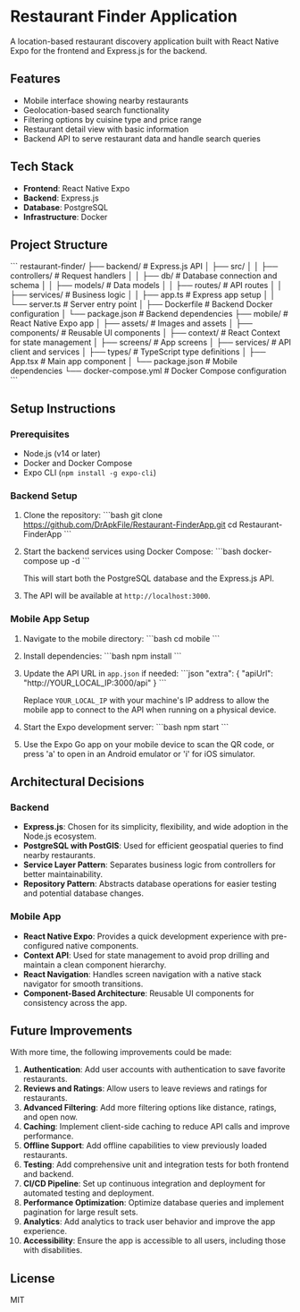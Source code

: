 # Restaurant Finder Application

A location-based restaurant discovery application built with React Native Expo for the frontend and Express.js for the backend.

## Features

- Mobile interface showing nearby restaurants
- Geolocation-based search functionality
- Filtering options by cuisine type and price range
- Restaurant detail view with basic information
- Backend API to serve restaurant data and handle search queries

## Tech Stack

- **Frontend**: React Native Expo
- **Backend**: Express.js
- **Database**: PostgreSQL
- **Infrastructure**: Docker

## Project Structure

\`\`\`
restaurant-finder/
├── backend/                 # Express.js API
│   ├── src/
│   │   ├── controllers/     # Request handlers
│   │   ├── db/              # Database connection and schema
│   │   ├── models/          # Data models
│   │   ├── routes/          # API routes
│   │   ├── services/        # Business logic
│   │   ├── app.ts           # Express app setup
│   │   └── server.ts        # Server entry point
│   ├── Dockerfile           # Backend Docker configuration
│   └── package.json         # Backend dependencies
├── mobile/                  # React Native Expo app
│   ├── assets/              # Images and assets
│   ├── components/          # Reusable UI components
│   ├── context/             # React Context for state management
│   ├── screens/             # App screens
│   ├── services/            # API client and services
│   ├── types/               # TypeScript type definitions
│   ├── App.tsx              # Main app component
│   └── package.json         # Mobile dependencies
└── docker-compose.yml       # Docker Compose configuration
\`\`\`

## Setup Instructions

### Prerequisites

- Node.js (v14 or later)
- Docker and Docker Compose
- Expo CLI (`npm install -g expo-cli`)

### Backend Setup

1. Clone the repository:
   \`\`\`bash
   git clone https://github.com/DrApkFile/Restaurant-FinderApp.git
   cd Restaurant-FinderApp
   \`\`\`

2. Start the backend services using Docker Compose:
   \`\`\`bash
   docker-compose up -d
   \`\`\`

   This will start both the PostgreSQL database and the Express.js API.

3. The API will be available at `http://localhost:3000`.

### Mobile App Setup

1. Navigate to the mobile directory:
   \`\`\`bash
   cd mobile
   \`\`\`

2. Install dependencies:
   \`\`\`bash
   npm install
   \`\`\`

3. Update the API URL in `app.json` if needed:
   \`\`\`json
   "extra": {
     "apiUrl": "http://YOUR_LOCAL_IP:3000/api"
   }
   \`\`\`

   Replace `YOUR_LOCAL_IP` with your machine's IP address to allow the mobile app to connect to the API when running on a physical device.

4. Start the Expo development server:
   \`\`\`bash
   npm start
   \`\`\`

5. Use the Expo Go app on your mobile device to scan the QR code, or press 'a' to open in an Android emulator or 'i' for iOS simulator.

## Architectural Decisions

### Backend

- **Express.js**: Chosen for its simplicity, flexibility, and wide adoption in the Node.js ecosystem.
- **PostgreSQL with PostGIS**: Used for efficient geospatial queries to find nearby restaurants.
- **Service Layer Pattern**: Separates business logic from controllers for better maintainability.
- **Repository Pattern**: Abstracts database operations for easier testing and potential database changes.

### Mobile App

- **React Native Expo**: Provides a quick development experience with pre-configured native components.
- **Context API**: Used for state management to avoid prop drilling and maintain a clean component hierarchy.
- **React Navigation**: Handles screen navigation with a native stack navigator for smooth transitions.
- **Component-Based Architecture**: Reusable UI components for consistency across the app.

## Future Improvements

With more time, the following improvements could be made:

1. **Authentication**: Add user accounts with authentication to save favorite restaurants.
2. **Reviews and Ratings**: Allow users to leave reviews and ratings for restaurants.
3. **Advanced Filtering**: Add more filtering options like distance, ratings, and open now.
4. **Caching**: Implement client-side caching to reduce API calls and improve performance.
5. **Offline Support**: Add offline capabilities to view previously loaded restaurants.
6. **Testing**: Add comprehensive unit and integration tests for both frontend and backend.
7. **CI/CD Pipeline**: Set up continuous integration and deployment for automated testing and deployment.
8. **Performance Optimization**: Optimize database queries and implement pagination for large result sets.
9. **Analytics**: Add analytics to track user behavior and improve the app experience.
10. **Accessibility**: Ensure the app is accessible to all users, including those with disabilities.

## License

MIT

